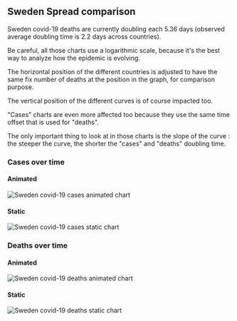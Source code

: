 ## Sweden Spread comparison 

Sweden covid-19 deaths are currently doubling each 5.36 days (observed average doubling time is 2.2 days across countries).



Be careful, all those charts use a logarithmic scale, because it's the best way to analyze how the epidemic is evolving.
 
The horizontal position of the different countries is adjusted to have the same fix number of deaths at the position in the graph, for comparison purpose.

The vertical position of the different curves is of course impacted too.

"Cases" charts are even more affected too because they use the same time offset that is used for "deaths".

The only important thing to look at in those charts is the slope of the curve : the steeper the curve, the shorter the "cases" and "deaths" doubling time.



 
### Cases over time
 
#### Animated
![Sweden covid-19 cases animated chart](https://raw.githubusercontent.com/madlag/coronavirus_study/master/notebooks/graphs/2020-03-20/countries/Sweden/2020-03-20_Sweden_deaths.gif "Sweden covid-19 cases animated chart")   
 
#### Static
![Sweden covid-19 cases static chart](https://raw.githubusercontent.com/madlag/coronavirus_study/master/notebooks/graphs/2020-03-20/countries/Sweden/2020-03-20_Sweden_deaths.png "Sweden covid-19 cases static chart")   

 
### Deaths over time
 
#### Animated
![Sweden covid-19 deaths animated chart](https://raw.githubusercontent.com/madlag/coronavirus_study/master/notebooks/graphs/2020-03-20/countries/Sweden/2020-03-20_Sweden_deaths.gif "Sweden covid-19 deaths animated chart")   
 
#### Static
![Sweden covid-19 deaths static chart](https://raw.githubusercontent.com/madlag/coronavirus_study/master/notebooks/graphs/2020-03-20/countries/Sweden/2020-03-20_Sweden_deaths.png "Sweden covid-19 deaths static chart")   

